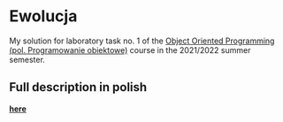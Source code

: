 # Ewolucja

My solution for laboratory task no. 1 of the [Object Oriented Programming (pol. Programowanie obiektowe)](https://usosweb.mimuw.edu.pl/kontroler.php?_action=katalog2/przedmioty/pokazPrzedmiot&prz_kod=1000-212cPO) course in the 2021/2022 summer semester.

## Full description in polish

[**here**](https://github.com/patjed41/PO-1-Ewolucja/blob/master/ewolucja_tresc_zadania.pdf)
